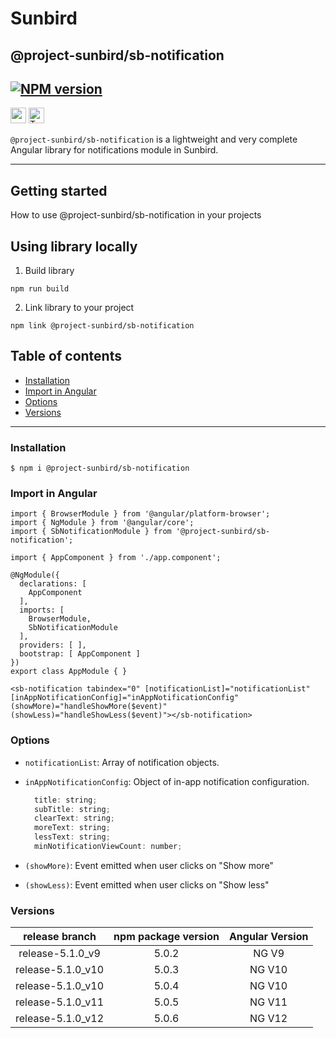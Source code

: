 # Sunbird

## @project-sunbird/sb-notification

[![NPM version](https://img.shields.io/npm/v/@project-sunbird/sb-notification.svg?flat&logo=npm)](https://img.shields.io/npm/v/@project-sunbird/sb-notification.svg?style=for-the-badge&logo=npm)
---

<p>
  <img alt="angular" src="https://img.shields.io/badge/-Angular-DD0031?style=flat-square&logo=angular&logoColor=white" height=25 />
  <img alt="TypeScript" src="https://img.shields.io/badge/-TypeScript-007ACC?style=flat-square&logo=typescript&logoColor=white" height=25 />
</p>

`@project-sunbird/sb-notification` is a lightweight and very complete Angular library for notifications module in Sunbird.

---
## Getting started
How to use @project-sunbird/sb-notification in your projects

## Using library locally

1. Build library
```console
npm run build
```
2. Link library to your project
```console
npm link @project-sunbird/sb-notification
```

## Table of contents

- [Installation](#installation)
- [Import in Angular](#import-in-angular)
- [Options](#options)
- [Versions](#versions)
---

### Installation

```
$ npm i @project-sunbird/sb-notification
```

### Import in Angular

```console
import { BrowserModule } from '@angular/platform-browser';
import { NgModule } from '@angular/core';
import { SbNotificationModule } from '@project-sunbird/sb-notification';

import { AppComponent } from './app.component';

@NgModule({
  declarations: [
    AppComponent
  ],
  imports: [
    BrowserModule,
    SbNotificationModule
  ],
  providers: [ ],
  bootstrap: [ AppComponent ]
})
export class AppModule { }
```

```console
<sb-notification tabindex="0" [notificationList]="notificationList" [inAppNotificationConfig]="inAppNotificationConfig" (showMore)="handleShowMore($event)" (showLess)="handleShowLess($event)"></sb-notification>
```

### Options

  - `notificationList`: Array of notification objects.
  - `inAppNotificationConfig`: Object of in-app notification configuration.

      ```javascript
        title: string;
        subTitle: string;
        clearText: string;
        moreText: string;
        lessText: string;
        minNotificationViewCount: number;
      ```
  - `(showMore)`: Event emitted when user clicks on "Show more"
  - `(showLess)`: Event emitted when user clicks on "Show less"

### Versions

|   release branch  	| npm package version 	| Angular Version 	|
|:-----------------:	|:-------------------:	|:---------------:	|
|  release-5.1.0_v9 	|        5.0.2        	|      NG V9      	|
| release-5.1.0_v10 	|        5.0.3        	|      NG V10     	|
| release-5.1.0_v10 	|        5.0.4        	|      NG V10     	|
| release-5.1.0_v11 	|        5.0.5        	|      NG V11     	|
| release-5.1.0_v12 	|        5.0.6        	|      NG V12     	|
